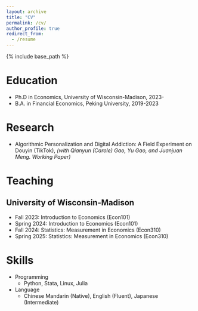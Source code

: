 ```yaml
---
layout: archive
title: "CV"
permalink: /cv/
author_profile: true
redirect_from:
  - /resume
---
```


{% include base_path %}

Education
======
* Ph.D in Economics, University of Wisconsin-Madison, 2023-
* B.A. in Financial Economics, Peking University, 2019-2023

Research
======
* Algorithmic Personalization and Digital Addiction: A Field Experiment on Douyin (TikTok), *(with Qianyun (Carole) Gao, Yu Gao, and Juanjuan Meng. Working Paper)*


Teaching
======
## University of Wisconsin-Madison
* Fall 2023: Introduction to Economics (Econ101)
* Spring 2024: Introduction to Economics (Econ101)
* Fall 2024: Statistics: Measurement in Economics (Econ310)
* Spring 2025: Statistics: Measurement in Economics (Econ310)


Skills
======
* Programming
  * Python, Stata, Linux, Julia
* Language
  * Chinese Mandarin (Native), English (Fluent), Japanese (Intermediate)


